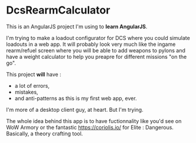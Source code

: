 # DcsRearmCalculator

This is an AngularJS project I'm using to **learn AngularJS**.

I'm trying to make a loadout configurator for DCS where you could simulate loadouts in a web app. It will probably look very much like the ingame rearm/refuel screen where you will be able to add weapons to pylons and have a weight calculator to help you preapre for different missions "on the go".

This project **will** have : 
- a lot of errors, 
- mistakes,
- and anti-patterns as this is my first web app, ever. 

I'm more of a desktop client guy, at heart. But I'm trying.

The whole idea behind this app is to have fuctionnality like you'd see on WoW Armory or the fantastic https://coriolis.io/ for Elite : Dangerous. Basically, a theory crafting tool.
